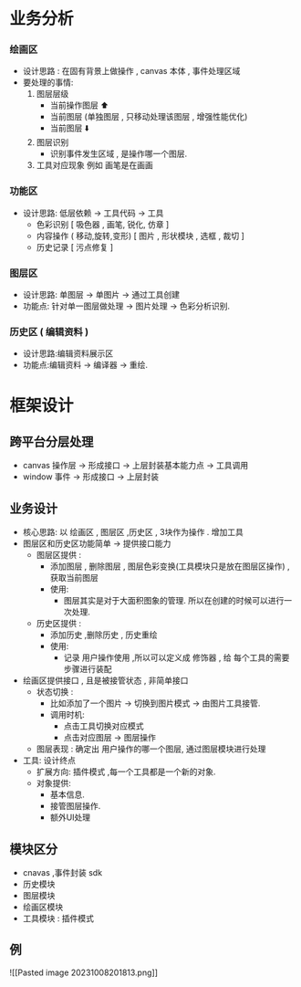 # 业务分析
### 绘画区
- 设计思路 : 在固有背景上做操作 , canvas 本体 , 事件处理区域
- 要处理的事情:
	1. 图层层级
		- 当前操作图层 ⬆️
		- 当前图层  (单独图层 , 只移动处理该图层 , 增强性能优化)
		- 当前图层 ⬇️
	2. 图层识别
		- 识别事件发生区域 , 是操作哪一个图层.
	3. 工具对应现象 例如 画笔是在画画
### 功能区
- 设计思路: 低层依赖 -> 工具代码 -> 工具
	- 色彩识别 [ 吸色器 , 画笔, 锐化, 仿章 ]
	- 内容操作 ( 移动,旋转,变形) [ 图片 , 形状模块 , 选框 , 裁切 ]
	- 历史记录 [ 污点修复 ]
### 图层区
- 设计思路: 单图层 -> 单图片 -> 通过工具创建 
- 功能点: 针对单一图层做处理 -> 图片处理 -> 色彩分析识别.
### 历史区 ( 编辑资料 )
- 设计思路:编辑资料展示区
- 功能点:编辑资料 -> 编译器 -> 重绘.
# 框架设计
## 跨平台分层处理
- canvas 操作层 -> 形成接口 -> 上层封装基本能力点 -> 工具调用
- window 事件 -> 形成接口 -> 上层封装
## 业务设计
- 核心思路: 以 绘画区 , 图层区 ,历史区 , 3块作为操作 . 增加工具
- 图层区和历史区功能简单 -> 提供接口能力
	- 图层区提供 : 
		- 添加图层 , 删除图层 , 图层色彩变换(工具模块只是放在图层区操作) , 获取当前图层
		- 使用:
			- 图层其实是对于大面积图象的管理. 所以在创建的时候可以进行一次处理.
	- 历史区提供 : 
		- 添加历史 ,删除历史 , 历史重绘
		- 使用: 
			- 记录 用户操作使用 ,所以可以定义成 修饰器 , 给 每个工具的需要步骤进行装配
- 绘画区提供接口 , 且是被接管状态 , 非简单接口
	- 状态切换 : 
		- 比如添加了一个图片 -> 切换到图片模式 -> 由图片工具接管.
		- 调用时机:
			- 点击工具切换对应模式
			- 点击对应图层 -> 图层操作
	- 图层表现 : 确定出 用户操作的哪一个图层, 通过图层模块进行处理
- 工具: 设计终点
	- 扩展方向: 插件模式 ,每一个工具都是一个新的对象.
	- 对象提供:
		- 基本信息.
		- 接管图层操作.
		- 额外UI处理
## 模块区分
- cnavas ,事件封装 sdk
- 历史模块
- 图层模块
- 绘画区模块
- 工具模块 : 插件模式

## 例
![[Pasted image 20231008201813.png]]